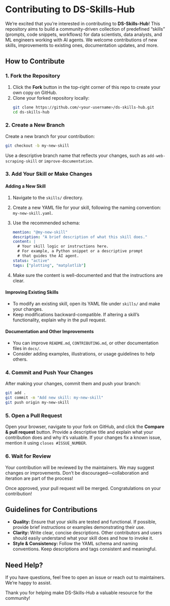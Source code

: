 # Contributing to DS-Skills-Hub

We’re excited that you’re interested in contributing to **DS-Skills-Hub**! This repository aims to build a community-driven collection of predefined “skills” (prompts, code snippets, workflows) for data scientists, data analysts, and ML engineers working with AI agents. We welcome contributions of new skills, improvements to existing ones, documentation updates, and more.

## How to Contribute

### 1. Fork the Repository

1. Click the **Fork** button in the top-right corner of this repo to create your own copy on GitHub.
2. Clone your forked repository locally:
   ```bash
   git clone https://github.com/<your-username>/ds-skills-hub.git
   cd ds-skills-hub
   ```

### 2. Create a New Branch

Create a new branch for your contribution:
```bash
git checkout -b my-new-skill
```

Use a descriptive branch name that reflects your changes, such as `add-web-scraping-skill` or `improve-documentation`.

### 3. Add Your Skill or Make Changes

#### Adding a New Skill

1. Navigate to the `skills/` directory.
2. Create a new YAML file for your skill, following the naming convention: `my-new-skill.yaml`.
3. Use the recommended schema:
   ```yaml
   mention: "@my-new-skill"
   description: "A brief description of what this skill does."
   content: |
     # Your skill logic or instructions here.
     # For example, a Python snippet or a descriptive prompt
     # that guides the AI agent.
   status: "active"
   tags: ["plotting", "matplotlib"]
   ```
   
4. Make sure the content is well-documented and that the instructions are clear.

#### Improving Existing Skills

- To modify an existing skill, open its YAML file under `skills/` and make your changes.
- Keep modifications backward-compatible. If altering a skill’s functionality, explain why in the pull request.

#### Documentation and Other Improvements

- You can improve `README.md`, `CONTRIBUTING.md`, or other documentation files in `docs/`.
- Consider adding examples, illustrations, or usage guidelines to help others.

### 4. Commit and Push Your Changes

After making your changes, commit them and push your branch:

```bash
git add .
git commit -m "Add new skill: my-new-skill"
git push origin my-new-skill
```

### 5. Open a Pull Request

Open your browser, navigate to your fork on GitHub, and click the **Compare & pull request** button. Provide a descriptive title and explain what your contribution does and why it’s valuable. If your changes fix a known issue, mention it using `closes #ISSUE_NUMBER`.

### 6. Wait for Review

Your contribution will be reviewed by the maintainers. We may suggest changes or improvements. Don’t be discouraged—collaboration and iteration are part of the process!

Once approved, your pull request will be merged. Congratulations on your contribution!

## Guidelines for Contributions

- **Quality:** Ensure that your skills are tested and functional. If possible, provide brief instructions or examples demonstrating their use.
- **Clarity:** Write clear, concise descriptions. Other contributors and users should easily understand what your skill does and how to invoke it.
- **Style & Consistency:** Follow the YAML schema and naming conventions. Keep descriptions and tags consistent and meaningful.

## Need Help?

If you have questions, feel free to open an issue or reach out to maintainers. We’re happy to assist.

Thank you for helping make DS-Skills-Hub a valuable resource for the community!
